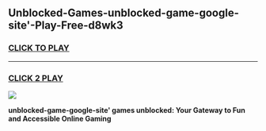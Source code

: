 
## Unblocked-Games-unblocked-game-google-site'-Play-Free-d8wk3
<h3>
<a href="https://premium76.site?title=unblocked-game-google-site'&ref=18A1">CLICK TO PLAY</a></h3>
<hr>

<h3>
<a href="https://premium76.site?title=unblocked-game-google-site'&ref=18A1">CLICK 2 PLAY</a>
  
</h3>

<a href="https://premium76.site?title=unblocked-game-google-site'&ref=18A1"><img src="https://clearcache.store/games.png"></a>


**unblocked-game-google-site' games unblocked: Your Gateway to Fun and Accessible Online Gaming**
